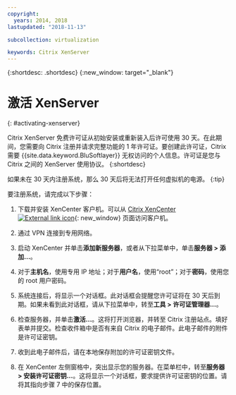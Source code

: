 ```yaml
---
copyright:
  years: 2014, 2018
lastupdated: "2018-11-13"

subcollection: virtualization

keywords: Citrix XenServer 
---
```


{:shortdesc: .shortdesc}
{:new_window: target="_blank"}

# 激活 XenServer
{: #activating-xenserver}

Citrix XenServer 免费许可证从初始安装或重新装入后许可使用 30 天。在此期间，您需要向 Citrix 注册并请求完整功能的 1 年许可证。要创建此许可证，Citrix 需要 {{site.data.keyword.BluSoftlayer}} 无权访问的个人信息。许可证是您与 Citrix 之间的 XenServer 使用协议。
{:shortdesc}

如果未在 30 天内注册系统，那么 30 天后将无法打开任何虚拟机的电源。
{:tip}

要注册系统，请完成以下步骤：

1. 下载并安装 XenCenter 客户机。可以从 [Citrix XenCenter ![External link icon](../../icons/launch-glyph.svg "External link icon")](https://community.citrix.com/display/xs/XenCenter){: new_window} 页面访问客户机。

2. 通过 VPN 连接到专用网络。

3. 启动 XenCenter 并单击**添加新服务器**，或者从下拉菜单中，单击**服务器 > 添加...**。

4. 对于**主机名**，使用专用 IP 地址；对于**用户名**，使用“root”；对于**密码**，使用您的 root 用户密码。

5. 系统连接后，将显示一个对话框。此对话框会提醒您许可证将在 30 天后到期。如果未看到此对话框，请从下拉菜单中，转至**工具 > 许可证管理器...**。

6. 检查服务器，并单击**激活...**。这将打开浏览器，并转至 Citrix 注册站点。填好表单并提交。检查收件箱中是否有来自 Citrix 的电子邮件。此电子邮件的附件是许可证密钥。

7. 收到此电子邮件后，请在本地保存附加的许可证密钥文件。

8. 在 XenCenter 左侧窗格中，突出显示您的服务器。在菜单栏中，转至**服务器 > 安装许可证密钥...**。这将显示一个对话框，要求提供许可证密钥的位置。请将其指向步骤 7 中的保存位置。
